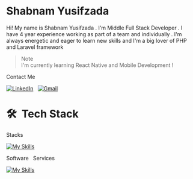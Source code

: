 # Shabnam Yusifzada

Hi! My name is Shabnam Yusifzada . I'm Middle Full Stack Developer . I have 4 year experience working as
part of a team and individually . I'm always energetic and eager to learn new skills and I'm a big lover of
PHP and Laravel framework

> Note  
> I'm currently learning React Native and Mobile Development !

Contact Me

<a href="https://www.linkedin.com/in/shabnamyusifzada" target="_blank"><img src="https://img.shields.io/badge/linkedin-%230077B5.svg?&style=for-the-badge&logo=linkedin&logoColor=white" alt="LinkedIn" /></a>&nbsp;&nbsp;
<a href="mailto:yusifzade.shebnem@gmail.com" target="_blank"><img src="https://img.shields.io/badge/gmail-%23D14836.svg?&style=for-the-badge&logo=gmail&logoColor=white" alt="Gmail"/></a>&nbsp;&nbsp;

# 🛠 &nbsp;Tech Stack

Stacks

[![My Skills](https://skillicons.dev/icons?i=php,laravel,mysql,js,jquery,react,html,css,bootstrap&theme=light)](https://skillicons.dev)

Software &nbsp; Services

[![My Skills](https://skillicons.dev/icons?i=git,redis,cloudflare,figma,idea,firebase&theme=light)](https://skillicons.dev)
